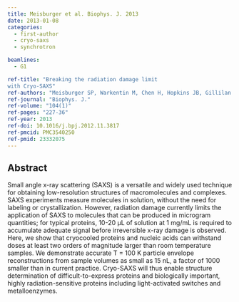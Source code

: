 ```yaml
---
title: Meisburger et al. Biophys. J. 2013
date: 2013-01-08
categories:
  - first-author
  - cryo-saxs
  - synchrotron

beamlines:
  - G1

ref-title: "Breaking the radiation damage limit
with Cryo-SAXS"
ref-authors: "Meisburger SP, Warkentin M, Chen H, Hopkins JB, Gillilan RE, Pollack L, Thorne RE"
ref-journal: "Biophys. J."
ref-volume: "104(1)"
ref-pages: "227-36"
ref-year: 2013
ref-doi: 10.1016/j.bpj.2012.11.3817
ref-pmcid: PMC3540250
ref-pmid: 23332075
---
```


## Abstract

Small angle x-ray scattering (SAXS) is a versatile and widely used technique for obtaining low-resolution structures of macromolecules and complexes. SAXS experiments measure molecules in solution, without the need for labeling or crystallization. However, radiation damage currently limits the application of SAXS to molecules that can be produced in microgram quantities; for typical proteins, 10-20 μL of solution at 1 mg/mL is required to accumulate adequate signal before irreversible x-ray damage is observed. Here, we show that cryocooled proteins and nucleic acids can withstand doses at least two orders of magnitude larger than room temperature samples. We demonstrate accurate T = 100 K particle envelope reconstructions from sample volumes as small as 15 nL, a factor of 1000 smaller than in current practice. Cryo-SAXS will thus enable structure determination of difficult-to-express proteins and biologically important, highly radiation-sensitive proteins including light-activated switches and metalloenzymes.
